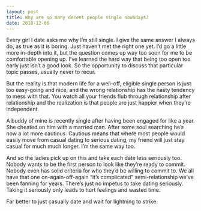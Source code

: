 ```yaml
---
layout: post
title: Why are so many decent people single nowadays?
date: 2018-12-06
---
```


<p>Every girl I date asks me why I’m still single. I give the same answer I always do, as true as it is boring. Just haven’t met the right one yet. I’d go a little more in-depth into it, but the question comes up way too soon for me to be comfortable opening up. I’ve learned the hard way that being too open too early just isn’t a good look. So the opportunity to discuss that particular topic passes, usually never to recur.</p><p>But the reality is that modern life for a well-off, eligible single person is just too easy-going and nice, and the wrong relationship has the nasty tendency to mess with that. You watch all your friends flub through relationship after relationship and the realization is that people are just happier when they’re independent.</p><p>A buddy of mine is recently single after having been engaged for like a year. She cheated on him with a married man. After some soul searching he’s now a lot more cautious. Cautious means that where most people would easily move from casual dating to serious dating, my friend will just stay casual for much much longer. I’m the same way too.</p><p>And so the ladies pick up on this and take each date less seriously too. Nobody wants to be the first person to look like they’re ready to commit. Nobody even has solid criteria for who they’d be willing to commit to. We all have that one on-again-off-again “it’s complicated” semi-relationship we’ve been fanning for years. There’s just no impetus to take dating seriously. Taking it seriously only leads to hurt feelings and wasted time.</p><p>Far better to just casually date and wait for lightning to strike.</p>

